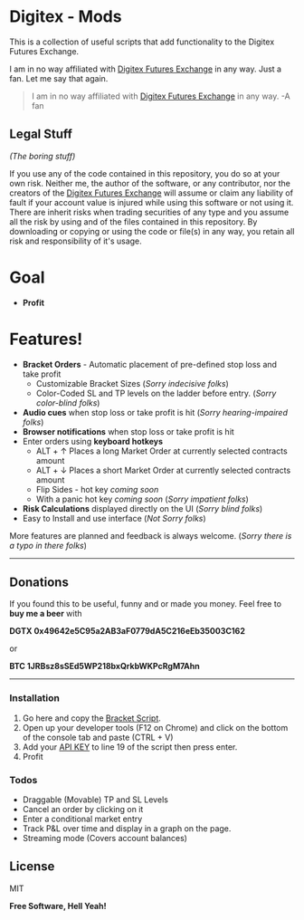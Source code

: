 # Digitex - Mods

This is a collection of useful scripts that add functionality to the Digitex Futures Exchange. 

I am in no way affiliated with [Digitex Futures Exchange] in any way. Just a fan.
Let me say that again. 
> I am in no way affiliated with [Digitex Futures Exchange] in any way.
-A fan

## Legal Stuff
*(The boring stuff)*

If you use any of the code contained in this repository, you do so at your own risk. Neither me, the author of the software, or any contributor, nor the creators of the [Digitex Futures Exchange] will assume or claim any liability of fault if your account value is injured while using this software or not using it. There are inherit risks when trading securities of any type and you assume all the risk by using and of the files contained in this repository. By downloading or copying or using the code or file(s) in any way, you retain all risk and responsibility of it's usage. 

# Goal

- **Profit**

# Features!

  - **Bracket Orders** - Automatic placement of pre-defined stop loss and take profit
    - Customizable Bracket Sizes (*Sorry indecisive folks*)
    - Color-Coded SL and TP levels on the ladder before entry. (*Sorry color-blind folks*)
  - **Audio cues** when stop loss or take profit is hit (*Sorry hearing-impaired folks*)
  - **Browser notifications** when stop loss or take profit is hit
  - Enter orders using **keyboard hotkeys**
    - ALT + ↑ Places a long Market Order at currently selected contracts amount
    - ALT + ↓ Places a short Market Order at currently selected contracts amount
    - Flip Sides - hot key *coming soon*
    - With a panic hot key *coming soon* (*Sorry impatient folks*)
  - **Risk Calculations** displayed directly on the UI (*Sorry blind folks*)
  - Easy to Install and use interface (*Not Sorry folks*)

More features are planned and feedback is always welcome. (*Sorry there is a typo in there folks*)
****
## Donations
If you found this to be useful, funny and or made you money. Feel free to **buy me a beer** with 

**DGTX 0x49642e5C95a2AB3aF0779dA5C216eEb35003C162**

or 

**BTC 1JRBsz8sSEd5WP218bxQrkbWKPcRgM7Ahn**
****

### Installation

1. Go here and copy the [Bracket Script].
2. Open up your developer tools (F12 on Chrome) and click on the bottom of the console tab and paste (CTRL + V)
3. Add your [API KEY] to line 19 of the script then press enter.
4. Profit

### Todos

 - Draggable (Movable) TP and SL Levels
 - Cancel an order by clicking on it
 - Enter a conditional market entry
 - Track P&L over time and display in a graph on the page.
 - Streaming mode (Covers account balances)

License
----

MIT


**Free Software, Hell Yeah!**

[//]: # (These are reference links used in the body of this note and get stripped out when the markdown processor does its job. There is no need to format nicely because it shouldn't be seen. Thanks SO - http://stackoverflow.com/questions/4823468/store-comments-in-markdown-syntax)


   [Bracket Script]: <https://raw.githubusercontent.com/Your-Name-Here/Digitex-Mods/main/Minified/digitexbracket.min.js>
   [git-repo-url]: <https://github.com/Your-Name-Here/Digitex-Mods>
   [Digitex Futures Exchange]: <https://exchange.digitexfutures.com/>
   [Buy Lambo(t)]: <https://lambot.app>
   [API KEY]: <https://exchange.digitexfutures.com/profile/api>
